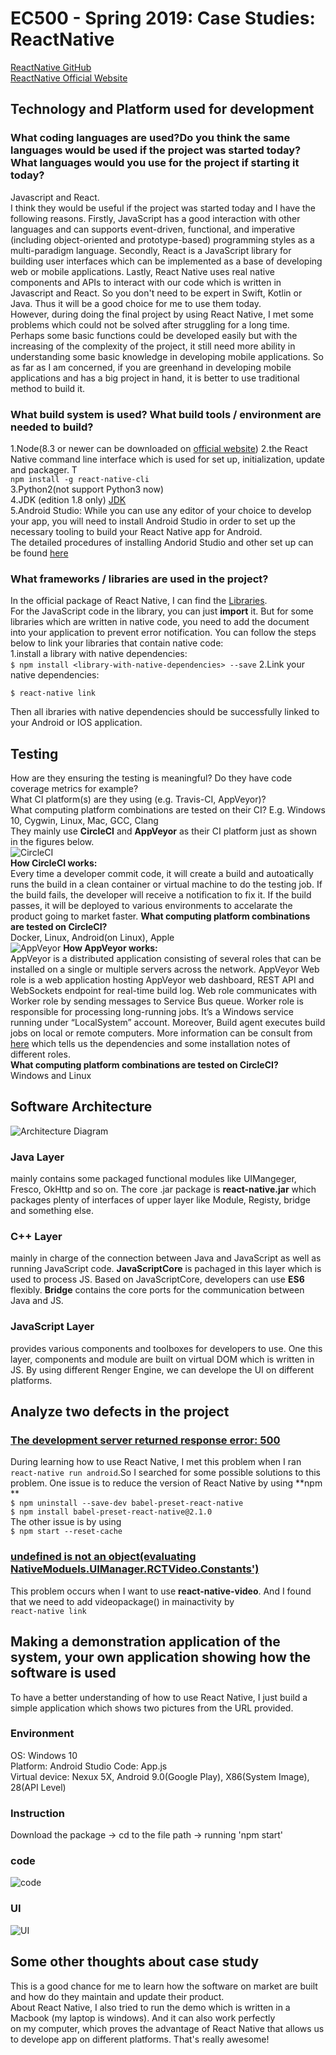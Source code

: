 # EC500 - Spring 2019:  Case Studies: ReactNative 
[ReactNative GitHub](https://github.com/facebook/react-native)  
[ReactNative Official Website](https://facebook.github.io/react-native/)
## Technology and Platform used for development  
  
### What coding languages are used?Do you think the same languages would be used if the project was started today?What languages would you use for the project if starting it today?    
Javascript and React.   
I think they would be useful if the project was started today and I have the following reasons. Firstly, JavaScript has a good interaction with other languages and can supports event-driven, functional, and imperative (including object-oriented and prototype-based) programming styles as a multi-paradigm language. Secondly, React is a JavaScript library for building user interfaces which can be implemented as a base of developing web or mobile applications. Lastly, React Native uses real native components and APIs to interact with our code which is written in Javascript and React. So you don't need to be expert in Swift, Kotlin or Java. Thus it will be a good choice for me to use them today.  
However, during doing the final project by using React Native, I met some problems which could not be solved after struggling for a long time. Perhaps some basic functions could be developed easily but with the increasing of the complexity of the project, it still need more ability in understanding some basic knowledge in developing mobile applications. So as far as I am concerned, if you are greenhand in developing mobile applications and has a big project in hand, it is better to use traditional method to build it.   
### What build system is used? What build tools / environment are needed to build?   
1.Node(8.3 or newer can be downloaded on [official website](https://nodejs.org/zh-cn/))
2.the React Native command line interface which is used for set up, initialization, update and packager. T   
`npm install -g react-native-cli`    
3.Python2(not support Python3 now)  
4.JDK (edition 1.8 only) [JDK](https://www.oracle.com/technetwork/java/javase/downloads/jdk8-downloads-2133151.html)   
5.Android Studio: While you can use any editor of your choice to develop your app, you will need to install Android Studio in order to set up the necessary tooling to build your React Native app for Android.   
The detailed procedures of installing Andorid Studio and other set up can be found [here](https://reactnative.cn/docs/getting-started/)

### What frameworks / libraries are used in the project?
In the official package of React Native, I can find the [Libraries](https://github.com/facebook/react-native/tree/master/Libraries).  
For the JavaScript code in the library, you can just **import** it. But for some libraries which are written in native code, you need to add the document into your application to prevent error notification. You can follow the steps below to link your libraries that contain native code:  
1.install a library with native dependencies:  
`$ npm install <library-with-native-dependencies> --save`
2.Link your native dependencies:
  
`$ react-native link`  
  
Then all ibraries with native dependencies should be successfully linked to your Android or IOS application.

## Testing
How are they ensuring the testing is meaningful? Do they have code coverage metrics for example?  
What CI platform(s) are they using (e.g. Travis-CI, AppVeyor)?    
What computing platform combinations are tested on their CI? E.g. Windows 10, Cygwin, Linux, Mac, GCC, Clang  
They mainly use **CircleCI** and **AppVeyor** as their CI platform just as shown in the figures below.  
![CircleCI](https://github.com/ec500-software-engineering/case-study-JiaruiJin/blob/master/CircleCI.PNG)  
**How CircleCI works:**  
Every time a developer commit code, it will create a build and autoatically runs the build in a clean container or virtual machine to do the testing job. If the build fails, the developer will receive a notification to fix it. If the build passes, it will be deployed to various environments to accelarate the product going to market faster. 
**What computing platform combinations are tested on CircleCI?**  
Docker, Linux, Android(on Linux), Apple  
![AppVeyor](https://github.com/ec500-software-engineering/case-study-JiaruiJin/blob/master/AppVeyor.PNG)
**How AppVeyor works:**  
AppVeyor is a distributed application consisting of several roles that can be installed on a single or multiple servers across the network.  AppVeyor Web role is a web application hosting AppVeyor web dashboard, REST API and WebSockets endpoint for real-time build log. Web role communicates with Worker role by sending messages to Service Bus queue. Worker role is responsible for processing long-running jobs. It’s a Windows service running under “LocalSystem” account. Moreover, Build agent executes build jobs on local or remote computers. More information can be consult from [here](https://www.appveyor.com/docs/enterprise/how-to/how-appveyor-works/) which tells us the dependencies and some installation notes of different roles.  
**What computing platform combinations are tested on CircleCI?**   
Windows and Linux  
  
## Software Architecture
![Architecture Diagram](https://github.com/ec500-software-engineering/case-study-JiaruiJin/blob/master/Structure.PNG)  
### Java Layer 
mainly contains some packaged functional modules like UIMangeger, Fresco, OkHttp and so on. The core .jar package is **react-native.jar** which packages plenty of interfaces of upper layer like Module, Registy, bridge and something else.
### C++ Layer
mainly in charge of the connection between Java and JavaScript as well as running JavaScript code. **JavaScriptCore** is pachaged in this layer which is used to process JS. Based on JavaScriptCore, developers can use **ES6** flexibly. **Bridge** contains the core ports for the communication between Java and JS.
### JavaScript Layer
provides various components and toolboxes for developers to use. One this layer, components and module are built on virtual DOM which is written in JS. By using different Renger Engine, we can develope the UI on different platforms.

## Analyze two defects in the project  
### [The development server returned response error: 500](https://github.com/facebook/react-native/issues/24112)
During learning how to use React Native, I met this problem when I ran `react-native run android`.So I searched for some possible solutions to this problem. One issue is to reduce the version of React Native by using **npm **  
`$ npm uninstall --save-dev babel-preset-react-native `  
`$ npm install babel-preset-react-native@2.1.0`  
The other issue is by using  
`$ npm start --reset-cache`
### [undefined is not an object(evaluating NativeModuels.UIManager.RCTVideo.Constants')](https://github.com/react-native-community/react-native-video/issues/272)  
This problem occurs when I want to use **react-native-video**. And I found that we need to add videopackage() in mainactivity by  
`react-native link` 
## Making a demonstration application of the system, your own application showing how the software is used
To have a better understanding of how to use React Native, I just build a simple application which shows two pictures from the URL provided.
### Environment
OS: Windows 10  
Platform: Android Studio
Code: App.js  
Virtual device: Nexux 5X, Android 9.0(Google Play), X86(System Image), 28(API Level)  
### Instruction
Download the package -> cd to the file path -> running 'npm start'
### code
![code](https://github.com/ec500-software-engineering/case-study-JiaruiJin/blob/master/code.PNG)
### UI
![UI](https://github.com/ec500-software-engineering/case-study-JiaruiJin/blob/master/Screenshot%20.png)

## Some other thoughts about case study  
This is a good chance for me to learn how the software on market are built and how do they maintain and update their product.  
About React Native, I also tried to run the demo which is written in a Macbook (my laptop is windows). And it can also work perfectly  
on my computer, which proves the advantage of React Native that allows us to develope app on different platforms. That's really awesome!


